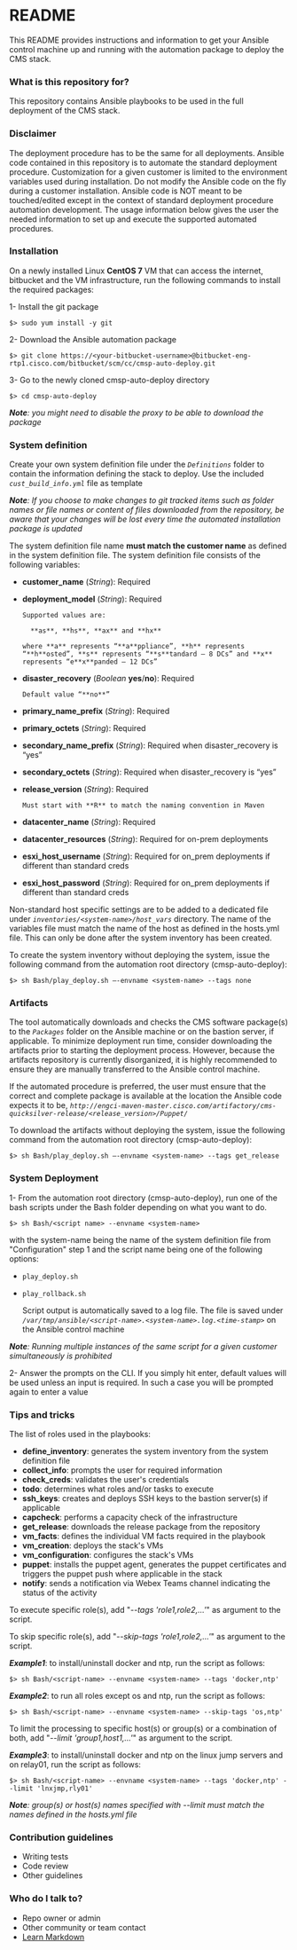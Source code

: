 # README #

This README provides instructions and information to get your Ansible control machine up and running with the automation package to deploy the CMS stack.


### What is this repository for? ###

This repository contains Ansible playbooks to be used in the full deployment of the CMS stack.


### Disclaimer ###

The deployment procedure has to be the same for all deployments. Ansible code contained in this repository is to automate the standard deployment procedure. Customization for a given customer is limited to the environment variables used during installation. Do not modify the Ansible code on the fly during a customer installation. Ansible code is NOT meant to be touched/edited except in the context of standard deployment procedure automation development. The usage information below gives the user the needed information to set up and execute the supported automated procedures.


### Installation ###

On a newly installed Linux **CentOS 7** VM that can access the internet, bitbucket and the VM infrastructure, run the following commands to install the required packages:

1- Install the git package

    $> sudo yum install -y git

2- Download the Ansible automation package

    $> git clone https://<your-bitbucket-username>@bitbucket-eng-rtp1.cisco.com/bitbucket/scm/cc/cmsp-auto-deploy.git

3- Go to the newly cloned cmsp-auto-deploy directory

    $> cd cmsp-auto-deploy

***Note**: you might need to disable the proxy to be able to download the package*


### System definition ###

Create your own system definition file under the _``Definitions``_ folder to contain the information defining the stack to deploy. Use the included _``cust_build_info.yml``_ file as template

***Note**: If you choose to make changes to git tracked items such as folder names or file names or content of files downloaded from the repository, be aware that your changes will be lost every time the automated installation package is updated*

The system definition file name **must match the customer name** as defined in the system definition file. The system definition file consists of the following variables:

  - **customer_name** (_String_): Required
  - **deployment_model** (_String_): Required

        Supported values are:

          **as**, **hs**, **ax** and **hx**

        where **a** represents “**a**ppliance”, **h** represents “**h**osted”, **s** represents “**s**tandard – 8 DCs” and **x** represents “e**x**panded – 12 DCs”
  - **disaster_recovery** (_Boolean_ **yes**/**no**): Required

        Default value “**no**”
  - **primary_name_prefix** (_String_): Required
  - **primary_octets** (_String_): Required
  - **secondary_name_prefix** (_String_): Required when disaster_recovery is “yes”
  - **secondary_octets** (_String_): Required when disaster_recovery is “yes”
  - **release_version** (_String_): Required

        Must start with **R** to match the naming convention in Maven
  - **datacenter_name** (_String_): Required
  - **datacenter_resources** (_String_): Required for on-prem deployments
  - **esxi_host_username** (_String_): Required for on_prem deployments if different than standard creds
  - **esxi_host_password** (_String_): Required for on_prem deployments if different than standard creds

Non-standard host specific settings are to be added to a dedicated file under _``inventories/<system-name>/host_vars``_ directory. The name of the variables file must match the name of the host as defined in the hosts.yml file. This can only be done after the system inventory has been created.

To create the system inventory without deploying the system, issue the following command from the automation root directory (cmsp-auto-deploy):

    $> sh Bash/play_deploy.sh –-envname <system-name> --tags none


### Artifacts ###

The tool automatically downloads and checks the CMS software package(s) to the _``Packages``_ folder on the Ansible machine or on the bastion server, if applicable. To minimize deployment run time, consider downloading the artifacts prior to starting the deployment process. However, because the artifacts repository is currently disorganized, it is highly recommended to ensure they are manually transferred to the Ansible control machine.

If the automated procedure is preferred, the user must ensure that the correct and complete package is available at the location the Ansible code expects it to be, _``http://engci-maven-master.cisco.com/artifactory/cms-quicksilver-release/<release_version>/Puppet/``_

To download the artifacts without deploying the system, issue the following command from the automation root directory (cmsp-auto-deploy):

    $> sh Bash/play_deploy.sh –-envname <system-name> --tags get_release


### System Deployment ###

1- From the automation root directory (cmsp-auto-deploy), run one of the bash scripts under the Bash folder depending on what you want to do. 

    $> sh Bash/<script name> --envname <system-name>

with the system-name being the name of the system definition file from "Configuration" step 1 and the script name being one of the following options:

- ``play_deploy.sh``

- ``play_rollback.sh``

  Script output is automatically saved to a log file. The file is saved under _``/var/tmp/ansible/<script-name>.<system-name>.log.<time-stamp>``_ on the Ansible control machine

***Note**: Running multiple instances of the same script for a given customer simultaneously is prohibited*

2- Answer the prompts on the CLI. If you simply hit enter, default values will be used unless an input is required. In such a case you will be prompted again to enter a value


### Tips and tricks ###

The list of roles used in the playbooks:

  - **define_inventory**: generates the system inventory from the system definition file
  - **collect_info**: prompts the user for required information
  - **check_creds**: validates the user's credentials
  - **todo**: determines what roles and/or tasks to execute
  - **ssh_keys**: creates and deploys SSH keys to the bastion server(s) if applicable
  - **capcheck**: performs a capacity check of the infrastructure
  - **get_release**: downloads the release package from the repository
  - **vm_facts**: defines the individual VM facts required in the playbook
  - **vm_creation**: deploys the stack's VMs
  - **vm_configuration**: configures the stack's VMs
  - **puppet**: installs the puppet agent, generates the puppet certificates and triggers the puppet push where applicable in the stack
  - **notify**: sends a notification via Webex Teams channel indicating the status of the activity

To execute specific role(s), add "_--tags 'role1,role2,...'_" as argument to the script.

To skip specific role(s), add "_--skip-tags 'role1,role2,...'_" as argument to the script.

**_Example1_**: to install/uninstall docker and ntp, run the script as follows:

    $> sh Bash/<script-name> --envname <system-name> --tags 'docker,ntp'

**_Example2_**: to run all roles except os and ntp, run the script as follows:

    $> sh Bash/<script-name> --envname <system-name> --skip-tags 'os,ntp'

To limit the processing to specific host(s) or group(s) or a combination of both, add "_--limit 'group1,host1,...'_" as argument to the script.

**_Example3_**: to install/uninstall docker and ntp on the linux jump servers and on relay01, run the script as follows:

    $> sh Bash/<script-name> --envname <system-name> --tags 'docker,ntp' --limit 'lnxjmp,rly01'

***Note**: group(s) or host(s) names specified with --limit must match the names defined in the hosts.yml file*


### Contribution guidelines ###

* Writing tests
* Code review
* Other guidelines


### Who do I talk to? ###

* Repo owner or admin
* Other community or team contact
* [Learn Markdown](https://bitbucket.org/tutorials/markdowndemo)
